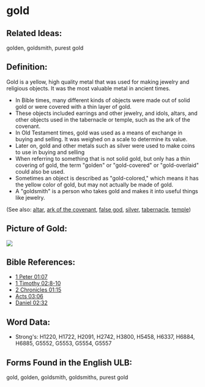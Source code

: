 # gold

## Related Ideas:

golden, goldsmith, purest gold


## Definition:

Gold is a yellow, high quality metal that was used for making jewelry and religious objects. It was the most valuable metal in ancient times.

* In Bible times, many different kinds of objects were made out of solid gold or were covered with a thin layer of gold.
* These objects included earrings and other jewelry, and idols, altars, and other objects used in the tabernacle or temple, such as the ark of the covenant.
* In Old Testament times, gold was used as a means of exchange in buying and selling. It was weighed on a scale to determine its value.
* Later on, gold and other metals such as silver were used to make coins to use in buying and selling
* When referring to something that is not solid gold, but only has a thin covering of gold, the term "golden" or "gold-covered" or "gold-overlaid" could also be used.
* Sometimes an object is described as "gold-colored," which means it has the yellow color of gold, but may not actually be made of gold.
* A "goldsmith" is a person who takes gold and makes it into useful things like jewelry.

(See also: [altar](../kt/altar.md), [ark of the covenant](../kt/arkofthecovenant.md), [false god](../kt/falsegod.md), [silver](../other/silver.md), [tabernacle](../kt/tabernacle.md), [temple](../kt/temple.md))

## Picture of Gold:

<a href="https://content.bibletranslationtools.org/WycliffeAssociates/en_tw/raw/branch/master/PNGs/g/Gold.png"><img src="https://content.bibletranslationtools.org/WycliffeAssociates/en_tw/raw/branch/master/PNGs/g/Gold.png" ></a>

## Bible References:

* [1 Peter 01:07](rc://en/tn/help/1pe/01/07)
* [1 Timothy 02:8-10](rc://en/tn/help/1ti/02/08)
* [2 Chronicles 01:15](rc://en/tn/help/2ch/01/15)
* [Acts 03:06](rc://en/tn/help/act/03/06)
* [Daniel 02:32](rc://en/tn/help/dan/02/32)

## Word Data:

* Strong's: H1220, H1722, H2091, H2742, H3800, H5458, H6337, H6884, H6885, G5552, G5553, G5554, G5557

## Forms Found in the English ULB:

gold, golden, goldsmith, goldsmiths, purest gold


